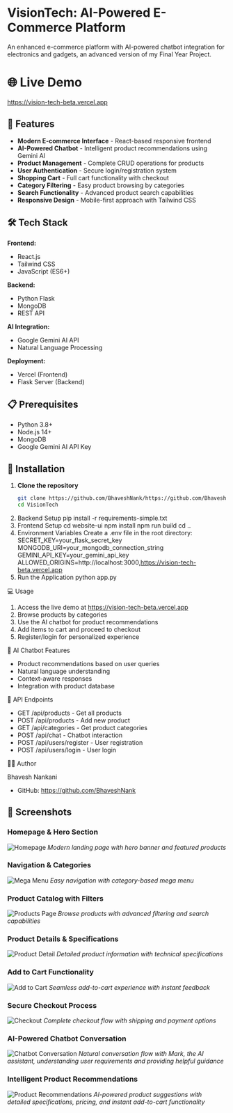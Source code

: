   # VisionTech: AI-Powered E-Commerce Platform

  An enhanced e-commerce platform with AI-powered chatbot integration for
  electronics and gadgets, an advanced version of my Final Year
  Project.

  # 🌐 Live Demo
  
https://vision-tech-beta.vercel.app


  ## 🚀 Features

  - **Modern E-commerce Interface** - React-based responsive frontend
  - **AI-Powered Chatbot** - Intelligent product recommendations using
  Gemini AI
  - **Product Management** - Complete CRUD operations for products
  - **User Authentication** - Secure login/registration system
  - **Shopping Cart** - Full cart functionality with checkout
  - **Category Filtering** - Easy product browsing by categories
  - **Search Functionality** - Advanced product search capabilities
  - **Responsive Design** - Mobile-first approach with Tailwind CSS

  ## 🛠️ Tech Stack

  **Frontend:**
  - React.js
  - Tailwind CSS
  - JavaScript (ES6+)

  **Backend:**
  - Python Flask
  - MongoDB
  - REST API

  **AI Integration:**
  - Google Gemini AI API
  - Natural Language Processing

  **Deployment:**
  - Vercel (Frontend)
  - Flask Server (Backend)

  ## 📋 Prerequisites

  - Python 3.8+
  - Node.js 14+
  - MongoDB
  - Google Gemini AI API Key

 ## 🚀 Installation

  1. **Clone the repository**
     ```bash
     git clone https://github.com/BhaveshNank/https://github.com/BhaveshNank/VisionTech.git
     cd VisionTech

  2. Backend Setup
  pip install -r requirements-simple.txt
  3. Frontend Setup
  cd website-ui
  npm install
  npm run build
  cd ..
  4. Environment Variables
  Create a .env file in the root directory:
  SECRET_KEY=your_flask_secret_key
  MONGODB_URI=your_mongodb_connection_string
  GEMINI_API_KEY=your_gemini_api_key
  ALLOWED_ORIGINS=http://localhost:3000,https://vision-tech-beta.vercel.app
  5. Run the Application
  python app.py

  💻 Usage

  1. Access the live demo at https://vision-tech-beta.vercel.app
  2. Browse products by categories
  3. Use the AI chatbot for product recommendations
  4. Add items to cart and proceed to checkout
  5. Register/login for personalized experience

  🤖 AI Chatbot Features

  - Product recommendations based on user queries
  - Natural language understanding
  - Context-aware responses
  - Integration with product database

  🔧 API Endpoints

  - GET /api/products - Get all products
  - POST /api/products - Add new product
  - GET /api/categories - Get product categories
  - POST /api/chat - Chatbot interaction
  - POST /api/users/register - User registration
  - POST /api/users/login - User login

  👨‍💻 Author

  Bhavesh Nankani
  - GitHub: https://github.com/BhaveshNank

## 📸 Screenshots

### Homepage & Hero Section
  ![Homepage](screenshots/homepage.png)
  *Modern landing page with hero banner and featured products*

  ### Navigation & Categories
  ![Mega Menu](screenshots/mega-menu.png)
  *Easy navigation with category-based mega menu*

  ### Product Catalog with Filters
  ![Products Page](screenshots/products_page.png)
  *Browse products with advanced filtering and search capabilities*

  ### Product Details & Specifications
  ![Product Detail](screenshots/product-detail.png)
  *Detailed product information with technical specifications*

  ### Add to Cart Functionality
  ![Add to Cart](screenshots/add-to-cart.png)
  *Seamless add-to-cart experience with instant feedback*

  ### Secure Checkout Process
  ![Checkout](screenshots/checkout.png)
  *Complete checkout flow with shipping and payment options*

   ### AI-Powered Chatbot Conversation
  ![Chatbot Conversation](screenshots/chatbot1.png)
  *Natural conversation flow with Mark, the AI assistant, understanding 
  user requirements and providing helpful guidance*

  ### Intelligent Product Recommendations
  ![Product Recommendations](screenshots/chatbot2.png)
  *AI-powered product suggestions with detailed specifications, pricing, 
  and instant add-to-cart functionality*
